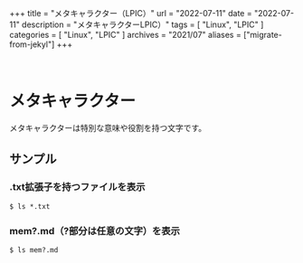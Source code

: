 +++
title = "メタキャラクター（LPIC）"
url = "2022-07-11"
date = "2022-07-11"
description = "メタキャラクターLPIC）"
tags = [
  "Linux",
  "LPIC"
]
categories = [
  "Linux",
  "LPIC"
]
archives = "2021/07"
aliases = ["migrate-from-jekyl"]
+++

<br>

# メタキャラクター

メタキャラクターは特別な意味や役割を持つ文字です。


## サンプル

### .txt拡張子を持つファイルを表示

```
$ ls *.txt
```

### mem?.md（?部分は任意の文字）を表示

```
$ ls mem?.md
```
